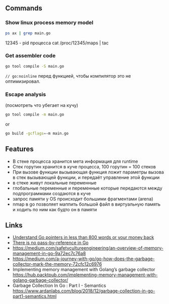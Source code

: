 ## Commands

### Show linux process memory model

```bash
ps ax | grep main.go
```
12345 - pid процесса
cat /proc/12345/maps | tac


### Get assembler code
```bash
go tool compile -S main.go
```

`// go:noinline` перед функцией, чтобы компилятор это не оптимизировал.

### Escape analysis 

(посмотреть что убегает на кучу)
```bash
go tool compile -m main.go
```
or
```bash
go build -gcflags=-m main.go
```

## Features

- В стеке процесса хранится мета информация для runtime
- Стек горутин хранится в куче процесса, 100 горутин = 100 стеков
- При вызове функции вызывающая функция ложит параметры вызова в стек вызывающей функции, 
и передаёт управление этой функции
- в стеке живут локальные переменные
- глобальные переменные и переменные которые передаются между подпрограммами создаются в куче
- запрос памяти у OS происходит большими фрагментами (arena)
- nmap в go позволяет маппить большой файл в виртуальную память и ходить по ним как будто он в памяти

## Links

- [Understand Go pointers in less than 800 words or your money back](https://dave.cheney.net/2017/04/26/understand-go-pointers-in-less-than-800-words-or-your-money-back)
- [There is no pass-by-reference in Go](https://dave.cheney.net/2017/04/29/there-is-no-pass-by-reference-in-go)
- https://medium.com/safetycultureengineering/an-overview-of-memory-management-in-go-9a72ec7c76a8
- https://medium.com/a-journey-with-go/go-how-does-the-garbage-collector-mark-the-memory-72cfc12c6976
- Implementing memory management with Golang’s garbage collector 
    https://hub.packtpub.com/implementing-memory-management-with-golang-garbage-collector/
- Garbage Collection In Go : Part I - Semantics
    https://www.ardanlabs.com/blog/2018/12/garbage-collection-in-go-part1-semantics.html